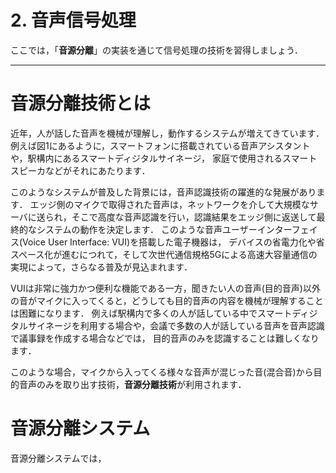# 2. 音声信号処理

ここでは，「**音源分離**」の実装を通じて信号処理の技術を習得しましょう．

---
# 音源分離技術とは

近年，人が話した音声を機械が理解し，動作するシステムが増えてきています．
例えば図1にあるように，スマートフォンに搭載されている音声アシスタントや，駅構内にあるスマートディジタルサイネージ，
家庭で使用されるスマートスピーカなどがそれにあたります．

このようなシステムが普及した背景には，音声認識技術の躍進的な発展があります．
エッジ側のマイクで取得された音声は，ネットワークを介して大規模なサーバに送られ，そこで高度な音声認識を行い，認識結果をエッジ側に返送して最終的なシステムの動作を決定します．
このような音声ユーザーインターフェイス(Voice User Interface: VUI)を搭載した電子機器は，
デバイスの省電力化や省スペース化が進むにつれて，そして次世代通信規格5Gによる高速大容量通信の実現によって，さらなる普及が見込まれます．

VUIは非常に強力かつ便利な機能である一方，聞きたい人の音声(目的音声)以外の音がマイクに入ってくると，どうしても目的音声の内容を機械が理解することは困難になります．
例えば駅構内で多くの人が話している中でスマートディジタルサイネージを利用する場合や，会議で多数の人が話している音声を音声認識で議事録を作成する場合などでは，
目的音声のみを認識することは難しくなります．

このような場合，マイクから入ってくる様々な音声が混じった音(混合音)から目的音声のみを取り出す技術，**音源分離技術**が利用されます．

# 音源分離システム

音源分離システムでは，
